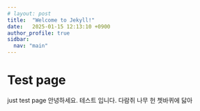 ```yaml
---
# layout: post
title:  "Welcome to Jekyll!"
date:   2025-01-15 12:13:10 +0900
author_profile: true
sidbar:
  nav: "main"
---
```


# Test page

just test page
안녕하세요.
테스트 입니다.
다람쥐 나무 헌 쳇바퀴에 닳아
